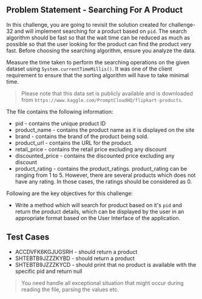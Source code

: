 ## Problem Statement - Searching For A Product

In this challenge, you are going to revisit the solution created for challenge-32 and will implement searching for a product based on `pid`. The search algorithm should be fast so that the wait time can be reduced as much as possible so that the user looking for the product can find the product very fast. Before choosing the searching algorithm, ensure you analyze the data.

Measure the time taken to perform the searching operations on the given dataset using `System.currentTimeMillis()`. It was one of the client requirement to ensure that the sorting algorithm will have to take minimal time. 

> Please note that this data set is publicly available and is downloaded from `https://www.kaggle.com/PromptCloudHQ/flipkart-products`.

The file contains the following information:
- pid - contains the unique product ID
- product_name - contains the product name as it is displayed on the site
- brand - contains the brand of the product being sold.
- product_url - contains the URL for the product.
- retail_price - contains the retail price excluding any discount
- discounted_price - contains the discounted price excluding any discount
- product_rating - contains the product_ratings. product_rating can be ranging from 1 to 5. However, there are several products which does not have any rating. In those cases, the ratings should be considered as 0.

Following are the key objectives for this challenge:

- Write a method which will search for product based on it's `pid` and return the product details, which can be displayed by the user in an appropriate format based on the User Interface of the application.

## Test Cases

- ACCDVFK6KGJUGSRH - should return a product
- SHTEBTB9JZZZKYBD - should return a product
- SHTEBTB9JZZZKYCD - should print that no product is available with the specific pid and return null 

> You need handle all exceptional situation that might occur during reading the file,
> parsing the values etc.
